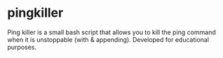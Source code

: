 # pingkiller
Ping killer is a small bash script that allows you to kill the ping command when it is unstoppable (with & appending). Developed for educational purposes.

